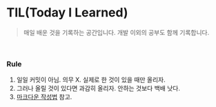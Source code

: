 # TIL(Today I Learned) 
> 매일 배운 것을 기록하는 공간입니다. 개발 이외의 공부도 함께 기록합니다.
<br>

### Rule
1. 일일 커밋이 아님. 의무 X. 실제로 한 것이 있을 때만 올리자.
2. 그러나 올릴 것이 있다면 과감히 올리자. 안하는 것보다 백배 낫다.
3. [마크다운 작성법](https://help.github.com/articles/basic-writing-and-formatting-syntax/#headings) 참고.


